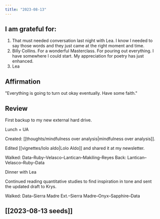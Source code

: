 ```yaml
---
title: "2023-08-13"
---
```

## I am grateful for:
1. That must needed conversation last night with Lea. I know I needed to say those words and they just came at the right moment and time.
2. Billy Collins. For a wonderful Masterclass. For pouring out everything. I have somewhere I could start. My appreciation for poetry has just enhanced.
3. Lea

## Affirmation

"Everything is going to turn out okay eventually. Have some faith."

## Review

First backup to my new external hard drive.

Lunch + UA

Created: [[thoughts/mindfulness over analysis|mindfulness over analysis]].

Edited [[vignettes/lolo aldo|Lolo Aldo]] and shared it at my newsletter.

Walked: Data–Ruby–Velasco–Lantican–Makiling–Reyes
Back: Lantican–Velasco–Ruby–Data

Dinner with Lea

Continued reading quantitative studies to find inspiration in tone and sent the updated draft to Krys.

Walked: Data–Sierra Madre Ext.–Sierra Madre–Onyx–Sapphire–Data

## [[2023-08-13 seeds]]
